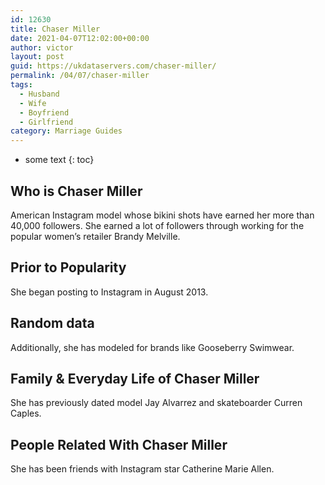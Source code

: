 ```yaml
---
id: 12630
title: Chaser Miller
date: 2021-04-07T12:02:00+00:00
author: victor
layout: post
guid: https://ukdataservers.com/chaser-miller/
permalink: /04/07/chaser-miller
tags:
  - Husband
  - Wife
  - Boyfriend
  - Girlfriend
category: Marriage Guides
---
```


* some text
{: toc}


## Who is Chaser Miller



American Instagram model whose bikini shots have earned her more than 40,000 followers. She earned a lot of followers through working for the popular women&#8217;s retailer Brandy Melville. 

                
                
                
## Prior to Popularity



She began posting to Instagram in August 2013.

                
                
                
## Random data



Additionally, she has modeled for brands like Gooseberry Swimwear. 

                
                
                
## Family & Everyday Life of Chaser Miller



She has previously dated model Jay Alvarrez and skateboarder Curren Caples.

                
                
                
## People Related With Chaser Miller



She has been friends with Instagram star Catherine Marie Allen.

                
              
            
          
          
          
